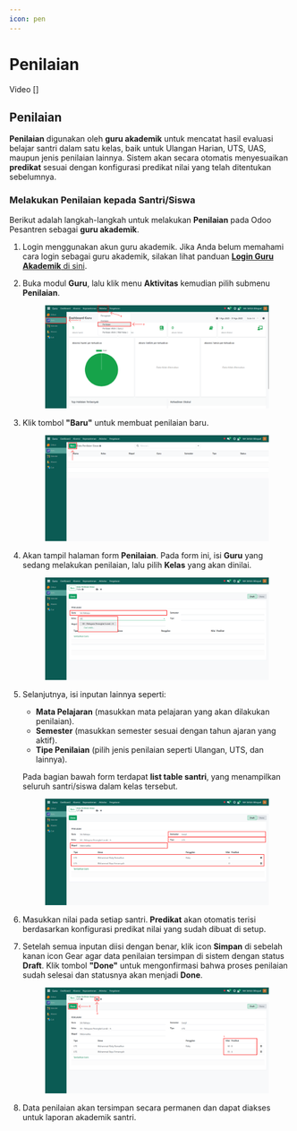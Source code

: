 ```yaml
---
icon: pen
---
```


# Penilaian

Video \[]

## Penilaian

**Penilaian** digunakan oleh **guru akademik** untuk mencatat hasil evaluasi belajar santri dalam satu kelas, baik untuk Ulangan Harian, UTS, UAS, maupun jenis penilaian lainnya. Sistem akan secara otomatis menyesuaikan **predikat** sesuai dengan konfigurasi predikat nilai yang telah ditentukan sebelumnya.

### Melakukan Penilaian kepada Santri/Siswa

Berikut adalah langkah-langkah untuk melakukan **Penilaian** pada Odoo Pesantren sebagai **guru akademik**.

1. Login menggunakan akun guru akademik. Jika Anda belum memahami cara login sebagai guru akademik, silakan lihat panduan [**Login Guru Akademik** di sini](../../../setup-and-konfigurasi/panduan-login/login-guru.md).
2.  Buka modul **Guru**, lalu klik menu **Aktivitas** kemudian pilih submenu **Penilaian**.

    <figure><img src="../../../.gitbook/assets/images-456.png" alt=""><figcaption></figcaption></figure>
3.  Klik tombol **"Baru"** untuk membuat penilaian baru.

    <figure><img src="../../../.gitbook/assets/images-457.png" alt=""><figcaption></figcaption></figure>


4.  Akan tampil halaman form **Penilaian**. Pada form ini, isi **Guru** yang sedang melakukan penilaian, lalu pilih **Kelas** yang akan dinilai.

    <figure><img src="../../../.gitbook/assets/images-458.png" alt=""><figcaption></figcaption></figure>


5.  Selanjutnya, isi inputan lainnya seperti:

    * **Mata Pelajaran** (masukkan mata pelajaran yang akan dilakukan penilaian).
    * **Semester** (masukkan semester sesuai dengan tahun ajaran yang aktif).
    * **Tipe Penilaian** (pilih jenis penilaian seperti Ulangan, UTS, dan lainnya).

    Pada bagian bawah form terdapat **list table santri**, yang menampilkan seluruh santri/siswa dalam kelas tersebut.

    <figure><img src="../../../.gitbook/assets/images-459.png" alt=""><figcaption></figcaption></figure>


6. Masukkan nilai pada setiap santri. **Predikat** akan otomatis terisi berdasarkan konfigurasi predikat nilai yang sudah dibuat di setup.&#x20;
7.  Setelah semua inputan diisi dengan benar, klik icon **Simpan** di sebelah kanan icon Gear agar data penilaian tersimpan di sistem dengan status **Draft**. Klik tombol **"Done"** untuk mengonfirmasi bahwa proses penilaian sudah selesai dan statusnya akan menjadi **Done**.

    <figure><img src="../../../.gitbook/assets/images-460.png" alt=""><figcaption></figcaption></figure>


8. Data penilaian akan tersimpan secara permanen dan dapat diakses untuk laporan akademik santri.
